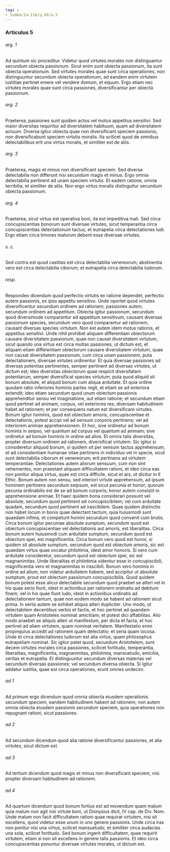 ```yaml
---
tags : 
- Summa/Ia-IIæ/q.60/a.5
---
```


### Articulus 5

###### arg. 1
Ad quintum sic proceditur. Videtur quod virtutes morales non distinguantur secundum obiecta passionum. Sicut enim sunt obiecta passionum, ita sunt obiecta operationum. Sed virtutes morales quae sunt circa operationes, non distinguuntur secundum obiecta operationum, ad eandem enim virtutem iustitiae pertinet emere vel vendere domum, et equum. Ergo etiam nec virtutes morales quae sunt circa passiones, diversificantur per obiecta passionum.

###### arg. 2
Praeterea, passiones sunt quidam actus vel motus appetitus sensitivi. Sed maior diversitas requiritur ad diversitatem habituum, quam ad diversitatem actuum. Diversa igitur obiecta quae non diversificant speciem passionis, non diversificabunt speciem virtutis moralis. Ita scilicet quod de omnibus delectabilibus erit una virtus moralis, et similiter est de aliis.

###### arg. 3
Praeterea, magis et minus non diversificant speciem. Sed diversa delectabilia non differunt nisi secundum magis et minus. Ergo omnia delectabilia pertinent ad unam speciem virtutis. Et eadem ratione, omnia terribilia, et similiter de aliis. Non ergo virtus moralis distinguitur secundum obiecta passionum.

###### arg. 4
Praeterea, sicut virtus est operativa boni, ita est impeditiva mali. Sed circa concupiscentias bonorum sunt diversae virtutes, sicut temperantia circa concupiscentias delectationum tactus, et eutrapelia circa delectationes ludi. Ergo etiam circa timores malorum debent esse diversae virtutes.

###### s. c.
Sed contra est quod castitas est circa delectabilia venereorum; abstinentia vero est circa delectabilia ciborum; et eutrapelia circa delectabilia ludorum.

###### resp.
Respondeo dicendum quod perfectio virtutis ex ratione dependet, perfectio autem passionis, ex ipso appetitu sensitivo. Unde oportet quod virtutes diversificentur secundum ordinem ad rationem, passiones autem, secundum ordinem ad appetitum. Obiecta igitur passionum, secundum quod diversimode comparantur ad appetitum sensitivum, causant diversas passionum species, secundum vero quod comparantur ad rationem, causant diversas species virtutum. Non est autem idem motus rationis, et appetitus sensitivi. Unde nihil prohibet aliquam differentiam obiectorum causare diversitatem passionum, quae non causat diversitatem virtutum, sicut quando una virtus est circa multas passiones, ut dictum est, et aliquam etiam differentiam obiectorum causare diversitatem virtutum, quae non causat diversitatem passionum, cum circa unam passionem, puta delectationem, diversae virtutes ordinentur. Et quia diversae passiones ad diversas potentias pertinentes, semper pertinent ad diversas virtutes, ut dictum est; ideo diversitas obiectorum quae respicit diversitatem potentiarum, semper diversificat species virtutum; puta quod aliquid sit bonum absolute, et aliquid bonum cum aliqua arduitate. Et quia ordine quodam ratio inferiores hominis partes regit, et etiam se ad exteriora extendit; ideo etiam secundum quod unum obiectum passionis apprehenditur sensu vel imaginatione, aut etiam ratione; et secundum etiam quod pertinet ad animam, corpus, vel exteriores res; diversam habitudinem habet ad rationem; et per consequens natum est diversificare virtutes. Bonum igitur hominis, quod est obiectum amoris, concupiscentiae et delectationis, potest accipi vel ad sensum corporis pertinens; vel ad interiorem animae apprehensionem. Et hoc, sive ordinetur ad bonum hominis in seipso, vel quantum ad corpus vel quantum ad animam; sive ordinetur ad bonum hominis in ordine ad alios. Et omnis talis diversitas, propter diversum ordinem ad rationem, diversificat virtutem. Sic igitur si consideretur aliquod bonum, si quidem sit per sensum tactus apprehensum, et ad consistentiam humanae vitae pertinens in individuo vel in specie, sicut sunt delectabilia ciborum et venereorum; erit pertinens ad virtutem temperantiae. Delectationes autem aliorum sensuum, cum non sint vehementes, non praestant aliquam difficultatem rationi, et ideo circa eas non ponitur aliqua virtus, quae est circa difficile, sicut et ars, ut dicitur in II Ethic. Bonum autem non sensu, sed interiori virtute apprehensum, ad ipsum hominem pertinens secundum seipsum, est sicut pecunia et honor; quorum pecunia ordinabilis est de se ad bonum corporis; honor autem consistit in apprehensione animae. Et haec quidem bona considerari possunt vel absolute, secundum quod pertinent ad concupiscibilem; vel cum arduitate quadam, secundum quod pertinent ad irascibilem. Quae quidem distinctio non habet locum in bonis quae delectant tactum, quia huiusmodi sunt quaedam infima, et competunt homini secundum quod convenit cum brutis. Circa bonum igitur pecuniae absolute sumptum, secundum quod est obiectum concupiscentiae vel delectationis aut amoris, est liberalitas. Circa bonum autem huiusmodi cum arduitate sumptum, secundum quod est obiectum spei, est magnificentia. Circa bonum vero quod est honor, si quidem sit absolute sumptum, secundum quod est obiectum amoris, sic est quaedam virtus quae vocatur philotimia, idest amor honoris. Si vero cum arduitate consideretur, secundum quod est obiectum spei, sic est magnanimitas. Unde liberalitas et philotimia videntur esse in concupiscibili, magnificentia vero et magnanimitas in irascibili. Bonum vero hominis in ordine ad alium, non videtur arduitatem habere, sed accipitur ut absolute sumptum, prout est obiectum passionum concupiscibilis. Quod quidem bonum potest esse alicui delectabile secundum quod praebet se alteri vel in his quae serio fiunt, idest in actionibus per rationem ordinatis ad debitum finem; vel in his quae fiunt ludo, idest in actionibus ordinatis ad delectationem tantum, quae non eodem modo se habent ad rationem sicut prima. In seriis autem se exhibet aliquis alteri dupliciter. Uno modo, ut delectabilem decentibus verbis et factis, et hoc pertinet ad quandam virtutem quam Aristoteles nominat amicitiam; et potest dici affabilitas. Alio modo praebet se aliquis alteri ut manifestum, per dicta et facta, et hoc pertinet ad aliam virtutem, quam nominat veritatem. Manifestatio enim propinquius accedit ad rationem quam delectatio; et seria quam iocosa. Unde et circa delectationes ludorum est alia virtus, quam philosophus eutrapeliam nominat. Sic igitur patet quod, secundum Aristotelem, sunt decem virtutes morales circa passiones, scilicet fortitudo, temperantia, liberalitas, magnificentia, magnanimitas, philotimia, mansuetudo, amicitia, veritas et eutrapelia. Et distinguuntur secundum diversas materias vel secundum diversas passiones; vel secundum diversa obiecta. Si igitur addatur iustitia, quae est circa operationes, erunt omnes undecim.

###### ad 1
Ad primum ergo dicendum quod omnia obiecta eiusdem operationis secundum speciem, eandem habitudinem habent ad rationem; non autem omnia obiecta eiusdem passionis secundum speciem, quia operationes non repugnant rationi, sicut passiones.

###### ad 2
Ad secundum dicendum quod alia ratione diversificantur passiones, et alia virtutes, sicut dictum est.

###### ad 3
Ad tertium dicendum quod magis et minus non diversificant speciem, nisi propter diversam habitudinem ad rationem.

###### ad 4
Ad quartum dicendum quod bonum fortius est ad movendum quam malum quia malum non agit nisi virtute boni, ut Dionysius dicit, IV cap. de Div. Nom. Unde malum non facit difficultatem rationi quae requirat virtutem, nisi sit excellens, quod videtur esse unum in uno genere passionis. Unde circa iras non ponitur nisi una virtus, scilicet mansuetudo, et similiter circa audacias una sola, scilicet fortitudo. Sed bonum ingerit difficultatem, quae requirit virtutem, etiam si non sit excellens in genere talis passionis. Et ideo circa concupiscentias ponuntur diversae virtutes morales, ut dictum est.

